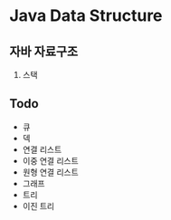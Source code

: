 # Java Data Structure
## 자바 자료구조 


1. 스택

## Todo
* 큐
* 덱
* 연결 리스트
* 이중 연결 리스트
* 원형 연결 리스트 
* 그래프
* 트리 
* 이진 트리 

